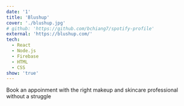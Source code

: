 ```yaml
---
date: '1'
title: 'Blushup'
cover: './blushup.jpg'
# github: 'https://github.com/bchiang7/spotify-profile'
external: 'https://blushup.com/'
tech:
  - React
  - Node.js
  - Firebase
  - HTML
  - CSS
show: 'true'
---
```


Book an appoinment with the right makeup and skincare professional without a struggle
